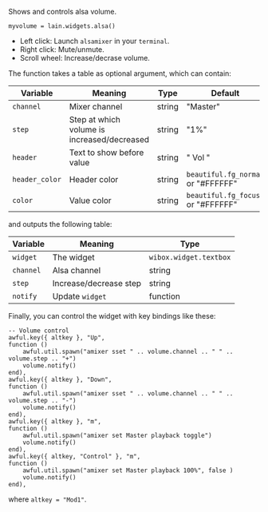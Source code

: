 Shows and controls alsa volume.

	myvolume = lain.widgets.alsa()

* Left click: Launch `alsamixer` in your `terminal`.
* Right click: Mute/unmute.
* Scroll wheel: Increase/decrase volume.

The function takes a table as optional argument, which can contain:

Variable | Meaning | Type | Default
--- | --- | --- | ---
`channel` | Mixer channel | string | "Master" 
`step` | Step at which volume is increased/decreased | string | "1%"
`header` | Text to show before value | string | " Vol "
`header_color` | Header color | string | `beautiful.fg_normal` or "#FFFFFF"
`color` | Value color | string | `beautiful.fg_focus` or "#FFFFFF"

and outputs the following table:

Variable | Meaning | Type
--- | --- | --- 
`widget` | The widget | `wibox.widget.textbox`
`channel` | Alsa channel | string
`step` | Increase/decrease step | string
`notify` | Update `widget` | function

Finally, you can control the widget with key bindings like these:

    -- Volume control
    awful.key({ altkey }, "Up",
    function ()
        awful.util.spawn("amixer sset " .. volume.channel .. " " .. volume.step .. "+")
        volume.notify()
    end),
    awful.key({ altkey }, "Down",
    function ()
        awful.util.spawn("amixer sset " .. volume.channel .. " " .. volume.step .. "-")
        volume.notify()
    end),
    awful.key({ altkey }, "m",
    function ()
        awful.util.spawn("amixer set Master playback toggle")
        volume.notify()
    end),
    awful.key({ altkey, "Control" }, "m", 
    function ()
        awful.util.spawn("amixer set Master playback 100%", false )
        volume.notify()
    end),

where `altkey = "Mod1"`.